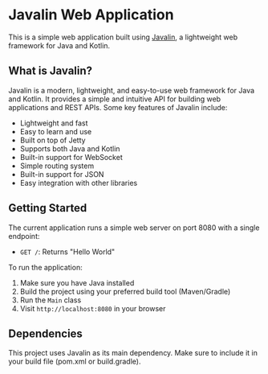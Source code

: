 # Javalin Web Application

This is a simple web application built using [Javalin](https://javalin.io/), a lightweight web framework for Java and Kotlin.

## What is Javalin?

Javalin is a modern, lightweight, and easy-to-use web framework for Java and Kotlin. It provides a simple and intuitive API for building web applications and REST APIs. Some key features of Javalin include:

- Lightweight and fast
- Easy to learn and use
- Built on top of Jetty
- Supports both Java and Kotlin
- Built-in support for WebSocket
- Simple routing system
- Built-in support for JSON
- Easy integration with other libraries

## Getting Started

The current application runs a simple web server on port 8080 with a single endpoint:

- `GET /`: Returns "Hello World"

To run the application:

1. Make sure you have Java installed
2. Build the project using your preferred build tool (Maven/Gradle)
3. Run the `Main` class
4. Visit `http://localhost:8080` in your browser

## Dependencies

This project uses Javalin as its main dependency. Make sure to include it in your build file (pom.xml or build.gradle).
